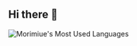 ## Hi there 👋

<!--
**Morimiue/Morimiue** is a ✨ _special_ ✨ repository because its `README.md` (this file) appears on your GitHub profile.

Here are some ideas to get you started:

- 🔭 I’m currently working on ...
- 🌱 I’m currently learning ...
- 👯 I’m looking to collaborate on ...
- 🤔 I’m looking for help with ...
- 💬 Ask me about ...
- 📫 How to reach me: ...
- 😄 Pronouns: ...
- ⚡ Fun fact: ...
-->

![Morimiue's Most Used Languages](https://github-readme-stats.vercel.app/api/top-langs?username=Morimiue&hide=css,html,javascript,postscript,scss&count_private=true&theme=shadow_red)
